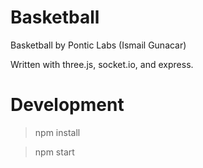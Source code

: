 # Basketball

Basketball by Pontic Labs (Ismail Gunacar)

Written with three.js, socket.io, and express. 

# Development
> npm install

> npm start


